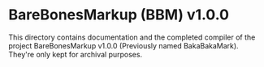 BareBonesMarkup (BBM) v1.0.0
============================

This directory contains documentation and the completed compiler of the 
project BareBonesMarkup v1.0.0 (Previously named BakaBakaMark). They're 
only kept for archival purposes.

